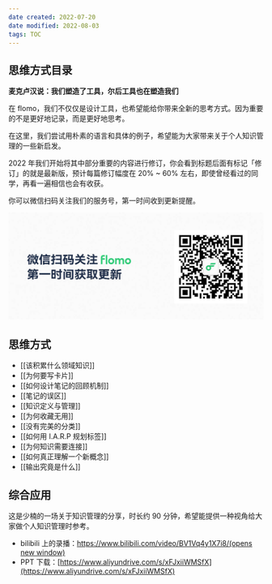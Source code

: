 ```yaml
---
date created: 2022-07-20
date modified: 2022-08-03
tags: TOC
---
```


## 思维方式目录

**麦克卢汉说：我们塑造了工具，尔后工具也在塑造我们**

在 flomo，我们不仅仅是设计工具，也希望能给你带来全新的思考方式。因为重要的不是更好地记录，而是更好地思考。

在这里，我们尝试用朴素的语言和具体的例子，希望能为大家带来关于个人知识管理的一些新启发。

2022 年我们开始将其中部分重要的内容进行修订，你会看到标题后面有标记「修订」的就是最新版，预计每篇修订幅度在 20% ~ 60% 左右，即使曾经看过的同学，再看一遍相信也会有收获。

你可以微信扫码关注我们的服务号，第一时间收到更新提醒。

![qrcode](Extras/Media/qrcode.jpg)

## 思维方式

- [[该积累什么领域知识]]
- [[为何要写卡片]]
- [[如何设计笔记的回顾机制]]
- [[笔记的误区]]
- [[知识定义与管理]]
- [[为何收藏无用]]
- [[没有完美的分类]]
- [[如何用 I.A.R.P 规划标签]]
- [[为何知识需要连接]]
- [[如何真正理解一个新概念]]
- [[输出究竟是什么]]

## 综合应用

这是少楠的一场关于知识管理的分享，时长约 90 分钟，希望能提供一种视角给大家做个人知识管理时参考。

- bilibili 上的录播：[https://www.bilibili.com/video/BV1Vq4y1X7i8/(opens new window)](https://www.bilibili.com/video/BV1Vq4y1X7i8/)
- PPT 下载：[https://www.aliyundrive.com/s/xFJxiiWMSfX](https://www.aliyundrive.com/s/xFJxiiWMSfX)
